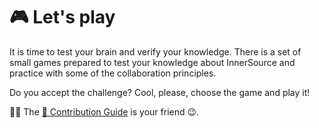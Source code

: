 # 🎮 Let's play

It is time to test your brain and verify your knowledge. There is a set of small games prepared
to test your knowledge about InnerSource and practice with some of the collaboration principles.

Do you accept the challenge? Cool, please, choose the game and play it!

🤔💡 The [📝 Contribution Guide](../CONTRIBUTING.md) is your friend 😉.
